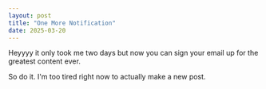 ```yaml
---
layout: post
title: "One More Notification"
date: 2025-03-20
---
```


Heyyyy it only took me two days but now you can sign your email up for the greatest content ever. 

So do it. I'm too tired right now to actually make a new post. 
